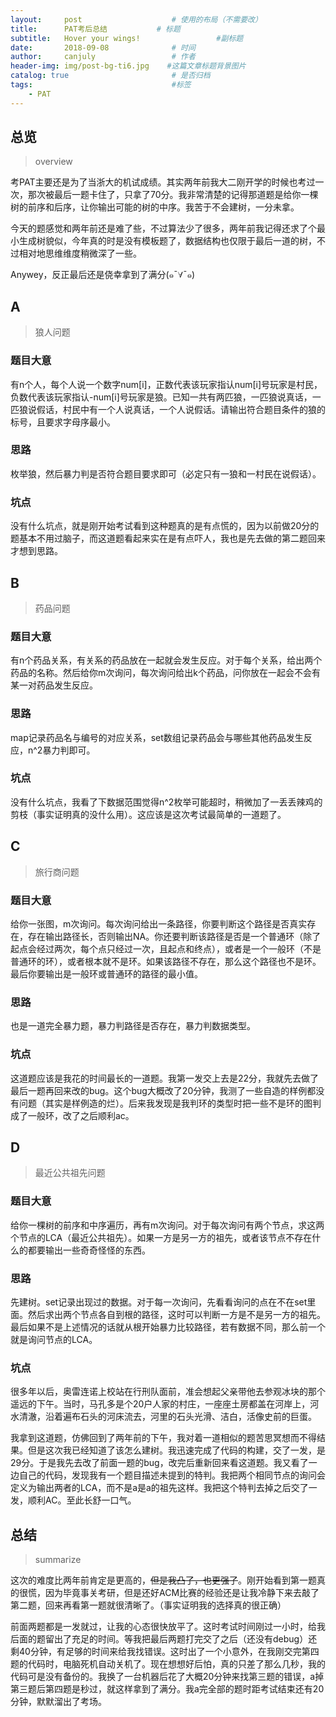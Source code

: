 ```yaml
---
layout:     post                    # 使用的布局（不需要改）
title:      PAT考后总结           # 标题 
subtitle:   Hover your wings!                 #副标题
date:       2018-09-08              # 时间
author:     canjuly                 # 作者
header-img: img/post-bg-ti6.jpg    #这篇文章标题背景图片
catalog: true                       # 是否归档
tags:                               #标签
    - PAT
---
```


## 总览
>overview

考PAT主要还是为了当浙大的机试成绩。其实两年前我大二刚开学的时候也考过一次，那次被最后一题卡住了，只拿了70分。我非常清楚的记得那道题是给你一棵树的前序和后序，让你输出可能的树的中序。我苦于不会建树，一分未拿。

今天的题感觉和两年前还是难了些，不过算法少了很多，两年前我记得还求了个最小生成树貌似，今年真的时是没有模板题了，数据结构也仅限于最后一道的树，不过相对地思维维度稍微深了一些。

Anywey，反正最后还是侥幸拿到了满分(๑¯∀¯๑)

## A
>狼人问题

### 题目大意

有n个人，每个人说一个数字num[i]，正数代表该玩家指认num[i]号玩家是村民，负数代表该玩家指认-num[i]号玩家是狼。已知一共有两匹狼，一匹狼说真话，一匹狼说假话，村民中有一个人说真话，一个人说假话。请输出符合题目条件的狼的标号，且要求字母序最小。

### 思路

枚举狼，然后暴力判是否符合题目要求即可（必定只有一狼和一村民在说假话）。

### 坑点

没有什么坑点，就是刚开始考试看到这种题真的是有点慌的，因为以前做20分的题基本不用过脑子，而这道题看起来实在是有点吓人，我也是先去做的第二题回来才想到思路。

## B
>药品问题

### 题目大意

有n个药品关系，有关系的药品放在一起就会发生反应。对于每个关系，给出两个药品的名称。然后给你m次询问，每次询问给出k个药品，问你放在一起会不会有某一对药品发生反应。

### 思路

map记录药品名与编号的对应关系，set数组记录药品会与哪些其他药品发生反应，n^2暴力判即可。

### 坑点

没有什么坑点，我看了下数据范围觉得n^2枚举可能超时，稍微加了一丢丢辣鸡的剪枝（事实证明真的没什么用）。这应该是这次考试最简单的一道题了。

## C
>旅行商问题

### 题目大意

给你一张图，m次询问。每次询问给出一条路径，你要判断这个路径是否真实存在，存在输出路径长，否则输出NA。你还要判断该路径是否是一个普通环（除了起点会经过两次，每个点只经过一次，且起点和终点），或者是一个一般环（不是普通环的环），或者根本就不是环。如果该路径不存在，那么这个路径也不是环。最后你要输出是一般环或普通环的路径的最小值。

### 思路

也是一道完全暴力题，暴力判路径是否存在，暴力判数据类型。

### 坑点

这道题应该是我花的时间最长的一道题。我第一发交上去是22分，我就先去做了最后一题再回来改的bug。这个bug大概改了20分钟，我测了一些自造的样例都没有问题（其实是样例造的烂）。后来我发现是我判环的类型时把一些不是环的图判成了一般环，改了之后顺利ac。

## D
>最近公共祖先问题

### 题目大意

给你一棵树的前序和中序遍历，再有m次询问。对于每次询问有两个节点，求这两个节点的LCA（最近公共祖先）。如果一方是另一方的祖先，或者该节点不存在什么的都要输出一些奇奇怪怪的东西。

### 思路

先建树。set记录出现过的数据。对于每一次询问，先看看询问的点在不在set里面。然后求出两个节点各自到根的路径，这时可以判断一方是不是另一方的祖先。最后如果不是上述情况的话就从根开始暴力比较路径，若有数据不同，那么前一个就是询问节点的LCA。

### 坑点

很多年以后，奥雷连诺上校站在行刑队面前，准会想起父亲带他去参观冰块的那个遥远的下午。当时，马孔多是个20户人家的村庄，一座座土房都盖在河岸上，河水清澈，沿着遍布石头的河床流去，河里的石头光滑、洁白，活像史前的巨蛋。

我拿到这道题，仿佛回到了两年前的下午，我对着一道相似的题苦思冥想而不得结果。但是这次我已经知道了该怎么建树。我迅速完成了代码的构建，交了一发，是29分。于是我先去改了前面一题的bug，改完后重新回来看这道题。我又看了一边自己的代码，发现我有一个题目描述未提到的特判。我把两个相同节点的询问会定义为输出两者的LCA，而不是a是a的祖先这样。我把这个特判去掉之后交了一发，顺利AC。至此长舒一口气。

## 总结
>summarize

这次的难度比两年前肯定是更高的，~~但是我凸了，也更强了~~。刚开始看到第一题真的很慌，因为毕竟事关考研，但是还好ACM比赛的经验还是让我冷静下来去敲了第二题，回来再看第一题就很清晰了。（事实证明我的选择真的很正确）

前面两题都是一发就过，让我的心态很快放平了。这时考试时间刚过一小时，给我后面的题留出了充足的时间。等我把最后两题打完交了之后（还没有debug）还剩40分钟，有足够的时间来给我找错误。这时出了一个小意外，在我刚交完第四题的代码时，电脑死机自动关机了。现在想想好后怕，真的只差了那么几秒，我的代码可是没有备份的。我换了一台机器后花了大概20分钟来找第三题的错误，a掉第三题后第四题是秒过，就这样拿到了满分。我a完全部的题时距考试结束还有20分钟，默默溜出了考场。
